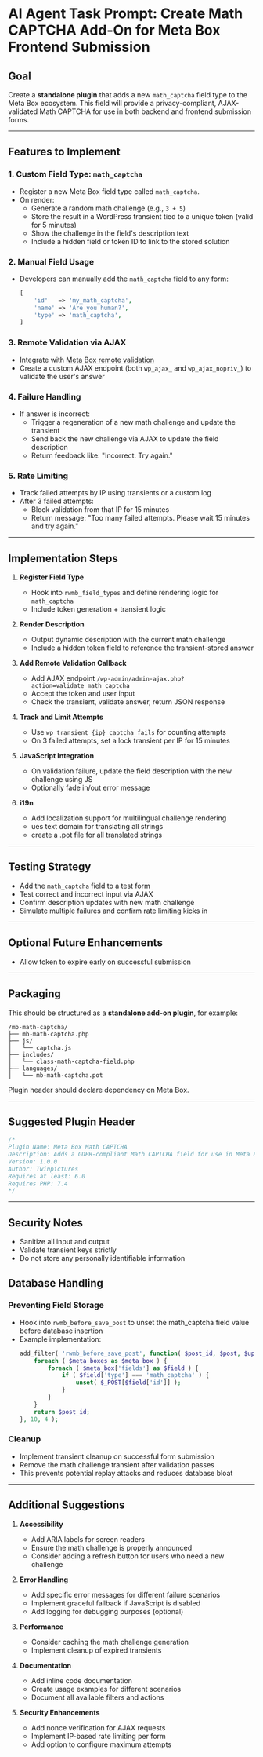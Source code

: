 # AI Agent Task Prompt: Create Math CAPTCHA Add-On for Meta Box Frontend Submission

## Goal
Create a **standalone plugin** that adds a new `math_captcha` field type to the Meta Box ecosystem. This field will provide a privacy-compliant, AJAX-validated Math CAPTCHA for use in both backend and frontend submission forms.

---

## Features to Implement

### 1. Custom Field Type: `math_captcha`
- Register a new Meta Box field type called `math_captcha`.
- On render:
  - Generate a random math challenge (e.g., `3 + 5`)
  - Store the result in a WordPress transient tied to a unique token (valid for 5 minutes)
  - Show the challenge in the field's description text
  - Include a hidden field or token ID to link to the stored solution

### 2. Manual Field Usage
- Developers can manually add the `math_captcha` field to any form:
  ```php
  [
      'id'   => 'my_math_captcha',
      'name' => 'Are you human?',
      'type' => 'math_captcha',
  ]
  ```

### 3. Remote Validation via AJAX
- Integrate with [Meta Box remote validation](https://docs.metabox.io/validation/#remote-validation)
- Create a custom AJAX endpoint (both `wp_ajax_` and `wp_ajax_nopriv_`) to validate the user's answer

### 4. Failure Handling
- If answer is incorrect:
  - Trigger a regeneration of a new math challenge and update the transient
  - Send back the new challenge via AJAX to update the field description
  - Return feedback like: "Incorrect. Try again."

### 5. Rate Limiting
- Track failed attempts by IP using transients or a custom log
- After 3 failed attempts:
  - Block validation from that IP for 15 minutes
  - Return message: "Too many failed attempts. Please wait 15 minutes and try again."

---

## Implementation Steps

1. **Register Field Type**
   - Hook into `rwmb_field_types` and define rendering logic for `math_captcha`
   - Include token generation + transient logic

2. **Render Description**
   - Output dynamic description with the current math challenge
   - Include a hidden token field to reference the transient-stored answer

3. **Add Remote Validation Callback**
   - Add AJAX endpoint `/wp-admin/admin-ajax.php?action=validate_math_captcha`
   - Accept the token and user input
   - Check the transient, validate answer, return JSON response

4. **Track and Limit Attempts**
   - Use `wp_transient_{ip}_captcha_fails` for counting attempts
   - On 3 failed attempts, set a lock transient per IP for 15 minutes

5. **JavaScript Integration**
   - On validation failure, update the field description with the new challenge using JS
   - Optionally fade in/out error message

6. **i19n**
   - Add localization support for multilingual challenge rendering
   - ues text domain for translating all strings
   - create a .pot file for all translated strings
---

## Testing Strategy

- Add the `math_captcha` field to a test form
- Test correct and incorrect input via AJAX
- Confirm description updates with new math challenge
- Simulate multiple failures and confirm rate limiting kicks in

---

## Optional Future Enhancements
- Allow token to expire early on successful submission

---

## Packaging

This should be structured as a **standalone add-on plugin**, for example:

```
/mb-math-captcha/
├── mb-math-captcha.php
├── js/
│   └── captcha.js
├── includes/
│   └── class-math-captcha-field.php
├── languages/
│   └── mb-math-captcha.pot
```

Plugin header should declare dependency on Meta Box.

---

## Suggested Plugin Header

```php
/*
Plugin Name: Meta Box Math CAPTCHA
Description: Adds a GDPR-compliant Math CAPTCHA field for use in Meta Box forms.
Version: 1.0.0
Author: Twinpictures
Requires at least: 6.0
Requires PHP: 7.4
*/
```

---

## Security Notes

- Sanitize all input and output
- Validate transient keys strictly
- Do not store any personally identifiable information

## Database Handling

### Preventing Field Storage
- Hook into `rwmb_before_save_post` to unset the math_captcha field value before database insertion
- Example implementation:
  ```php
  add_filter( 'rwmb_before_save_post', function( $post_id, $post, $update, $meta_boxes ) {
      foreach ( $meta_boxes as $meta_box ) {
          foreach ( $meta_box['fields'] as $field ) {
              if ( $field['type'] === 'math_captcha' ) {
                  unset( $_POST[$field['id']] );
              }
          }
      }
      return $post_id;
  }, 10, 4 );
  ```

### Cleanup
- Implement transient cleanup on successful form submission
- Remove the math challenge transient after validation passes
- This prevents potential replay attacks and reduces database bloat

---

## Additional Suggestions

1. **Accessibility**
   - Add ARIA labels for screen readers
   - Ensure the math challenge is properly announced
   - Consider adding a refresh button for users who need a new challenge

2. **Error Handling**
   - Add specific error messages for different failure scenarios
   - Implement graceful fallback if JavaScript is disabled
   - Add logging for debugging purposes (optional)

3. **Performance**
   - Consider caching the math challenge generation
   - Implement cleanup of expired transients

4. **Documentation**
   - Add inline code documentation
   - Create usage examples for different scenarios
   - Document all available filters and actions

5. **Security Enhancements**
   - Add nonce verification for AJAX requests
   - Implement IP-based rate limiting per form
   - Add option to configure maximum attempts
